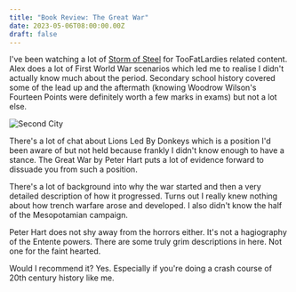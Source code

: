 ```yaml
---
title: "Book Review: The Great War"
date: 2023-05-06T08:00:00.00Z
draft: false
---
```


I've been watching a lot of [Storm of Steel](https://www.youtube.com/@StormofSteelWargaming) for TooFatLardies related content. Alex does a lot of First World War scenarios which led me to realise I didn't actually know much about the period. Secondary school history covered some of the lead up and the aftermath (knowing Woodrow Wilson's Fourteen Points were definitely worth a few marks in exams) but not a lot else.

![Second City](/content/images/2023/05/the-great-war.jpg)

There's a lot of chat about Lions Led By Donkeys which is a position I'd been aware of but not held because frankly I didn't know enough to have a stance. The Great War by Peter Hart puts a lot of evidence forward to dissuade you from such a position.

There's a lot of background into why the war started and then a very detailed description of how it progressed. Turns out I really knew nothing about how trench warfare arose and developed. I also didn't know the half of the Mesopotamian campaign.

Peter Hart does not shy away from the horrors either. It's not a hagiography of the Entente powers. There are some truly grim descriptions in here. Not one for the faint hearted.

Would I recommend it? Yes. Especially if you're doing a crash course of 20th century history like me.